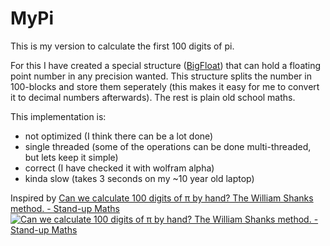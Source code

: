 # MyPi

This is my version to calculate the first 100 digits of pi.

For this I have created a special structure ([BigFloat](MyPi/BigFloat.cs)) that can hold a floating
point number in any precision wanted. This structure splits the number in 100-blocks and store them
seperately (this makes it easy for me to convert it to decimal numbers afterwards). The rest is
plain old school maths.

This implementation is:

- not optimized (I think there can be a lot done)
- single threaded (some of the operations can be done multi-threaded, but lets keep it simple)
- correct (I have checked it with wolfram alpha)
- kinda slow (takes 3 seconds on my ~10 year old laptop)

Inspired by [Can we calculate 100 digits of π by hand? The William Shanks method. - Stand-up Maths](https://www.youtube.com/watch?v=dtiLxLrzjOQ)
[![Can we calculate 100 digits of π by hand? The William Shanks method. - Stand-up Maths](https://img.youtube.com/vi/dtiLxLrzjOQ/0.jpg)](https://www.youtube.com/watch?v=dtiLxLrzjOQ)
